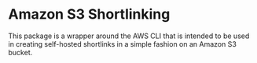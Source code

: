 # Amazon S3 Shortlinking

This package is a wrapper around the AWS CLI that is intended to be used in 
creating self-hosted shortlinks in a simple fashion on an Amazon S3 bucket.

<!-- TODO fill this out more, with the actual capabilities as they arise -->
